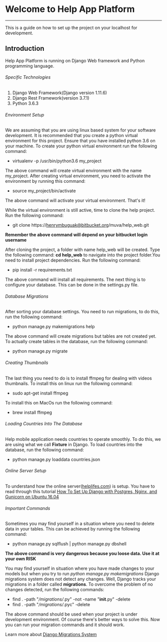 # Welcome to Help App Platform
---------------------------------------

This is a guide on how to set up the project on your localhost for development.


## Introduction

Help App Platform is running on Django Web framework and Python programming language.

###### Specific Technologies

1. Django Web Framework(Django version 1.11.6)
2. Django Rest Framework(version 3.7.1)
3. Python 3.6.3

###### Environment Setup

We are assuming that you are using linux based system for your software development. It is recommended that you create
a python virtual environment for this project. Ensure that you have installed python 3.6 on your machine. To create
your python virtual environment run the following command:

- virtualenv -p /usr/bin/python3.6 my_project

The above command will create virtual environment with the name my_project. After creating 
virtual environment, you need to activate the environment by running this command: 

- source my_project/bin/activate

The above command will activate your virtual environment. That's it!

While the virtual environment is still active, time to clone the help project. Run the 
following command:

- git clone https://henrymbuguak@bitbucket.org/muva/help_web.git


**Remember the above command will depend on your bitbucket login username**

After cloning the project, a folder with name help_web will be created. Type the following 
command: **cd help_web** to navigate into the project folder.You need to install project dependencies. Run the following command:

- pip install -r requirements.txt

The above command will install all requirements. The next thing is to configure your database. 
This can be done in the settings.py file.



###### Database Migrations

After sorting your database settings. You need to run migrations, to do this, run the following 
command:

- python manage.py makemigrations help

The above command will create migrations but tables are not created yet. To actually create 
tables in the database, run the following command:

- python manage.py migrate



###### Creating Thumbnails

The last thing you need to do is to install ffmpeg for dealing with videos thumbnails.
To install this on linux run the following command:

- sudo apt-get install ffmpeg

To install this on MacOs run the following command:

- brew install ffmpeg


###### Loading Countries Into The Database

Help mobile application needs countries to operate smoothly. To do this, we are using 
what we call **Fixture** in Django. To load countries into the database, run the 
following command:

- python manage.py loaddata countries.json


###### Online Server Setup

To understand how the online server([helplifes.com](http://helplifes.com/)) is setup. You have to read through this tutorial
[How To Set Up Django with Postgres, Nginx, and Gunicorn on Ubuntu 16.04](https://www.digitalocean.com/community/tutorials/how-to-set-up-django-with-postgres-nginx-and-gunicorn-on-ubuntu-16-04)



###### Important Commands

Sometimes you may find yourself in a situation where you need to delete data in your tables. 
This can be achieved by running the following command:

- python manage.py sqlflush | python manage.py dbshell

**The above command is very dangerous because you loose data. Use it at your own RISK**


You may find yourself in situation where you have made changes to your models but when 
you try to run _python manage.py makemigrations_ Django migrations system does not detect 
any changes. Well, Django tracks your migrations in a folder called **migrations**. To overcome 
the problem of no changes detected, run the following commands:

- find . -path "*/migrations/*.py" -not -name "__init__.py" -delete
- find . -path "*/migrations/*.pyc"  -delete

The above command should be used when your project is under development environment. 
Of course there's better ways to solve this. Now you can run your migration commands and 
it should work.


Learn more about [Django Migrations System](https://docs.djangoproject.com/en/1.11/topics/migrations/)